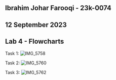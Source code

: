 ## Ibrahim Johar Farooqi - 23k-0074
## 12 September 2023
## Lab 4 - Flowcharts

Task 1: ![IMG_5758](https://github.com/ibrahimjohar/PfFall23/assets/34939623/e3d5971b-c96b-4d82-8bf0-9786c3126047)

Task 2: ![IMG_5760](https://github.com/ibrahimjohar/PfFall23/assets/34939623/4470aeba-d3bd-4951-9e91-1a739e34812a)

Task 3: ![IMG_5762](https://github.com/ibrahimjohar/PfFall23/assets/34939623/8f9f683b-d6fc-4f07-b51f-9f652180e0d4)

